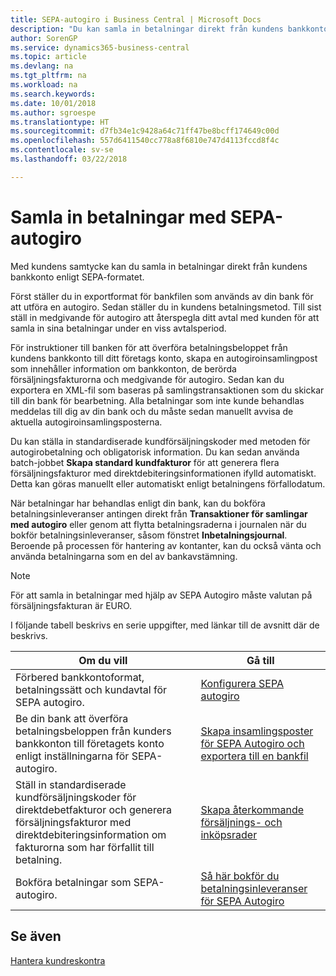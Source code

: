 ```yaml
---
title: SEPA-autogiro i Business Central | Microsoft Docs
description: "Du kan samla in betalningar direkt från kundens bankkonto enligt SEPA-formatet."
author: SorenGP
ms.service: dynamics365-business-central
ms.topic: article
ms.devlang: na
ms.tgt_pltfrm: na
ms.workload: na
ms.search.keywords: 
ms.date: 10/01/2018
ms.author: sgroespe
ms.translationtype: HT
ms.sourcegitcommit: d7fb34e1c9428a64c71ff47be8bcff174649c00d
ms.openlocfilehash: 557d6411540cc778a8f6810e747d4113fccd8f4c
ms.contentlocale: sv-se
ms.lasthandoff: 03/22/2018

---
```

# <a name="collecting-payments-with-sepa-direct-debit"></a>Samla in betalningar med SEPA-autogiro
Med kundens samtycke kan du samla in betalningar direkt från kundens bankkonto enligt SEPA-formatet.  

 Först ställer du in exportformat för bankfilen som används av din bank för att utföra en autogiro. Sedan ställer du in kundens betalningsmetod. Till sist ställ in medgivande för autogiro att återspegla ditt avtal med kunden för att samla in sina betalningar under en viss avtalsperiod.  

 För instruktioner till banken för att överföra betalningsbeloppet från kundens bankkonto till ditt företags konto, skapa en autogiroinsamlingpost som innehåller information om bankkonton, de berörda försäljningsfakturorna och medgivande för autogiro. Sedan kan du exportera en XML-fil som baseras på samlingstransaktionen som du skickar till din bank för bearbetning. Alla betalningar som inte kunde behandlas meddelas till dig av din bank och du måste sedan manuellt avvisa de aktuella autogiroinsamlingsposterna.  

 Du kan ställa in standardiserade kundförsäljningskoder med metoden för autogirobetalning och obligatorisk information. Du kan sedan använda batch-jobbet **Skapa standard kundfakturor** för att generera flera försäljningsfakturor med direktdebiteringsinformationen ifylld automatiskt. Detta kan göras manuellt eller automatiskt enligt betalningens förfallodatum.  

 När betalningar har behandlas enligt din bank, kan du bokföra betalningsinleveranser antingen direkt från **Transaktioner för samlingar med autogiro** eller genom att flytta betalningsraderna i journalen när du bokför betalningsinleveranser, såsom fönstret **Inbetalningsjournal**. Beroende på processen för hantering av kontanter, kan du också vänta och använda betalningarna som en del av bankavstämning.  

> [!NOTE]  
>  För att samla in betalningar med hjälp av SEPA Autogiro måste valutan på försäljningsfakturan är EURO.  

 I följande tabell beskrivs en serie uppgifter, med länkar till de avsnitt där de beskrivs.   

|**Om du vill**|**Gå till**|  
|------------|-------------|  
|Förbered bankkontoformat, betalningssätt och kundavtal för SEPA autogiro.|[Konfigurera SEPA autogiro](finance-how-to-set-up-sepa-direct-debit.md)|  
|Be din bank att överföra betalningsbeloppen från kunders bankkonton till företagets konto enligt inställningarna för SEPA-autogiro.|[Skapa insamlingsposter för SEPA Autogiro och exportera till en bankfil](finance-how-create-sepa-direct-debit-collection-entries-export-bank-file.md)|  
|Ställ in standardiserade kundförsäljningskoder för direktdebetfakturor och generera försäljningsfakturor med direktdebiteringsinformation om fakturorna som har förfallit till betalning.|[Skapa återkommande försäljnings- och inköpsrader](sales-how-work-standard-lines.md)|  
|Bokföra betalningar som SEPA-autogiro.|[Så här bokför du betalningsinleveranser för SEPA Autogiro](finance-how-to-post-sepa-direct-debit-payment-receipts.md)|  

## <a name="see-also"></a>Se även  
[Hantera kundreskontra](receivables-manage-receivables.md)

